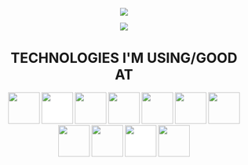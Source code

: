 
<p align="center">
  <a href="https://github.com/oeuf16"><img src="http://readme-typing-svg.herokuapp.com?lines=Hello!+I'm+oeuf."></a>
</p>
<p align="center">
  <a href="https://github.com/oeuf16"><img src="http://readme-typing-svg.herokuapp.com?lines=A+20yo+Front-end+developer+%26+engineering+student"></a>
</p>

<h1 align="center">TECHNOLOGIES I'M USING/GOOD AT</h1>

<p align="center"><img src="https://cdn.jsdelivr.net/gh/devicons/devicon/icons/react/react-original.svg" style="height: 4rem"/>
<img src="https://cdn.jsdelivr.net/gh/devicons/devicon/icons/nodejs/nodejs-original-wordmark.svg" style="height:4rem; background-color:white"/>
<img src="https://user-images.githubusercontent.com/93136950/180482244-addddf2b-a96e-49f7-822b-cfa38ebb9e0e.png" style="height: 4rem"/>

<img src="https://cdn.jsdelivr.net/gh/devicons/devicon/icons/html5/html5-original-wordmark.svg" style="height: 4rem"/>
<img src="https://cdn.jsdelivr.net/gh/devicons/devicon/icons/css3/css3-original-wordmark.svg" style="height: 4rem"/>
<img src="https://cdn.jsdelivr.net/gh/devicons/devicon/icons/javascript/javascript-plain.svg" style="height: 4rem"/>
<img src="https://cdn.jsdelivr.net/gh/devicons/devicon/icons/bootstrap/bootstrap-plain-wordmark.svg"  style="height: 4rem"/>
<img src="https://cdn.jsdelivr.net/gh/devicons/devicon/icons/npm/npm-original-wordmark.svg" style="height: 4rem"/>
<img src="https://cdn.jsdelivr.net/gh/devicons/devicon/icons/git/git-plain.svg" style="height: 4rem"/>
<img src="https://cdn.jsdelivr.net/gh/devicons/devicon/icons/github/github-original-wordmark.svg" style="height: 4rem; background-color:white"/>
<img src="https://cdn.jsdelivr.net/gh/devicons/devicon/icons/python/python-original.svg"  style="height: 4rem"/>
</p>

